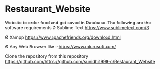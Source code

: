 # Restaurant_Website
Website to order food and get saved in Database.
The following are the software requirements 
Ø  Sublime Text  https://www.sublimetext.com/3
			
Ø  Xampp https://www.apachefriends.org/download.html

Ø Any Web Browser like :-https://www.microsoft.com/

Clone the repository from this repository https://github.com/https://github.com/sunidhi1999-c/Restaurant_Website
